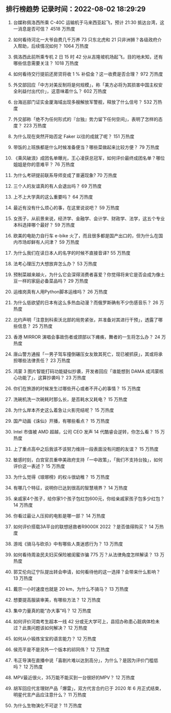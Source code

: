 
## 排行榜趋势 记录时间：2022-08-02 18:29:29
  
  1. 台媒称佩洛西所乘 C-40C 运输机于马来西亚起飞，预计 21:30 抵达台湾，这一消息是否可信？ 4518 万热度
    
  2. 如何看待河北一大爷自费几千万养 73 只东北虎和 21 只非洲狮？各级政府介入帮助，后续情况如何？ 1064 万热度
    
  3. 佩洛西此前所乘专机 2 日 15 时 42 分从吉隆坡机场起飞，目的地未知，还有哪些信息需要关注？ 1018 万热度
    
  4. 如何看待交行提前还房贷将收 1 % 补偿金？这一收费是否合理？ 972 万热度
    
  5. 外交部回应「中方对美反制将是何规模」，称「美方必将为其损害中国主权安全利益付出代价」，这意味着什么？ 602 万热度
    
  6. 台海巡部门证实金厦海域出现多艘解放军警舰，释放了什么信号？ 532 万热度
    
  7. 外交部称「绝不为任何形式的『台独』势力留下任何空间」，表明了怎样的态度？ 223 万热度
    
  8. 为什么现在突然开始否定 Faker 以往的成就了呢？ 151 万热度
    
  9. 带饭的上班族都是什么时候准备便当？哪些菜做起来比较方便？ 79 万热度
    
  10. 《乘风破浪》成团名单曝光，王心凌获总冠军，如何评价最终成团名单？哪位姐姐是你的意难平？ 76 万热度
    
  11. 为什么考研提前联系导师变成了普遍现象? 70 万热度
    
  12. 三个人的友谊真的有人会退出吗？ 69 万热度
    
  13. 上不上大学真的这么重要吗？ 64 万热度
    
  14. 最近有没有什么烦心的事，在这里说说吧？ 59 万热度
    
  15. 女孩子，从前景来说，经济学、金融学、会计学、财政学、法学，这五个专业本科选择哪个最好？ 59 万热度
    
  16. 欧美的电助力自行车 e-bike 火了，而且很多都是国产出口的，但为什么在国内市场却鲜有人问津？ 59 万热度
    
  17. 为什么我们在读日本人的名字的时候不直接音译? 55 万热度
    
  18. 法考心理压力大想放弃怎么办？ 53 万热度
    
  19. 预制菜越来越火，为什么它会深得消费者喜爱？你觉得将来它是否会成为像土豆一样的家庭必备菜品吗？ 29 万热度
    
  20. 运维岗真有人用Python脚本运维吗？ 26 万热度
    
  21. 为什么低欲望的日本有这么多热血动漫？而俄罗斯确有不少伤感音乐？ 26 万热度
    
  22. 北约声明「注意到科索沃北部的局势紧张，并准备对其进行干预」，透露了哪些信息？ 25 万热度
    
  23. 香港 MIRROR 演唱会事故伤者或颈部以下瘫痪，舞者的一生将怎么办？ 24 万热度
    
  24. 唐山警方通报「一男子驾车撞倒碾压女友致其死亡，现已被抓获」，其或将承担哪些法律责任？ 23 万热度
    
  25. 鸿蒙 3 图片智能打码功能疑似抄袭，开发者回应「谁能想到 DAMA 成鸿蒙核心功能了」，这算抄袭吗？ 23 万热度
    
  26. 你们在旅游的时候发生过哪些开心或者不开心的事情？ 15 万热度
    
  27. 洗碗机洗一次碗耗时那么长，是否耗水又耗电？ 15 万热度
    
  28. 为什么岸本齐史这么着急让火影完结呢？ 15 万热度
    
  29. 国产动画《诛仙》开播，有哪些看点？ 15 万热度
    
  30. Intel 市值被 AMD 超越，公司 CEO 发声 14 代酷睿会逆转，你怎么看？ 15 万热度
    
  31. 上了重点高中之后我该不该努力维持一段表面没有问题的友谊？ 15 万热度
    
  32. 敏感时刻，白宫官员重申美政府支持「一中政策」，「我们不支持台独」，如何评价这一表述？ 15 万热度
    
  33. 为什么觉得《琅琊榜》的权斗很幼稚？ 15 万热度
    
  34. 有哪几个特征，说明你已达到很高的智慧境界？ 14 万热度
    
  35. 亲戚家4个孩子，给你家1个孩子包红包600元，你给亲戚家孩子包多少红包？ 14 万热度
    
  36. 你看过最让人压抑的电影是哪一部？ 14 万热度
    
  37. 如何评价搭载3A平台的联想拯救者R9000X 2022 ？是否值得购买？ 14 万热度
    
  38. 游戏《骑马与砍杀》中有哪些人类迷惑行为？ 13 万热度
    
  39. 如何看待周渝民夫妇买保险被闺蜜诈骗 775 万？从法律角度怎样解读？ 13 万热度
    
  40. 郭艾伦向辽宁队提出转会申请，如何看待他的这一选择？会带来什么影响？ 13 万热度
    
  41. 戴宗一小时速度也就是 20 km，为什么不骑马？ 13 万热度
    
  42. 想要提高服装审美，有哪些方法？ 12 万热度
    
  43. 集中力量真的能“办大事”吗？ 12 万热度
    
  44. 如何评价河南考生超本一线 42 分或无大学可上，县招办称患心脏病体检未过？此类问题该如何解决？ 12 万热度
    
  45. 如何从小锻炼宝宝的语言能力？ 12 万热度
    
  46. 侯亮平是不是另外一个版本的祁同伟？ 12 万热度
    
  47. 韦正导演在直播中说「喜剧片难以达到高分」，为什么？是因为评价门槛低吗？ 12 万热度
    
  48. MPV最近很火，35万能不能买到一台很好的MPV？ 12 万热度
    
  49. 胡军回应代言理财产品「爆雷」，双方代言合约已于 2020 年 6 月正式结束，明星代言产品应注意什么？ 11 万热度
    
  50. 为什么生物演化不可逆？ 11 万热度
    